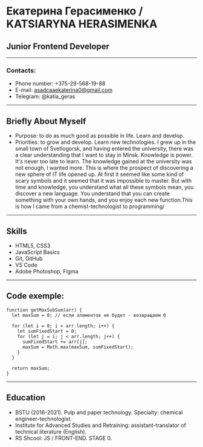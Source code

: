 # Екатерина Герасименко / KATSIARYNA HERASIMENKA
## Junior Frontend Developer

---

### Contacts:

* Phone number: +375-29-568-19-88
* E-mail: asadcaaekaterina0@gmail.com
* Telegram: @katia_geras

---

## Briefly About Myself

* Purpose: to do as much good as possible in life. Learn and develop.
* Priorities: to grow and develop. Learn new technologies.
I grew up in the small town of Svetlogorsk, and having entered the university, there was a clear understanding that I want to stay in Minsk. Knowledge is power. It's never too late to learn. The knowledge gained at the university was not enough, I wanted more. This is where the prospect of discovering a new sphere of IT life opened up. At first it seemed like some kind of scary symbols and it seemed that it was impossible to master. But with time and knowledge, you understand what all these symbols mean, you discover a new language. You understand that you can create something with your own hands, and you enjoy each new function.This is how I came from a chemist-technologist to programming/

---
## Skills
 
* HTML5, CSS3
* JavaScript Basics
* Git, GitHub
* VS Code
* Adobe Photoshop, Figma

---
## Code exemple:
``` 
function getMaxSubSum(arr) {
  let maxSum = 0; // если элементов не будет - возвращаем 0

  for (let i = 0; i < arr.length; i++) {
    let sumFixedStart = 0;
    for (let j = i; j < arr.length; j++) {
      sumFixedStart += arr[j];
      maxSum = Math.max(maxSum, sumFixedStart);
    }
  }

  return maxSum;
}
```
---
## Education
* BSTU (2016-2021). Pulp and paper technology.
Specialty: chemical engineer-technologist.
* Institute for Advanced Studies and Retraining: assistant-translator of technical literature (English).
* RS Shcool: JS / FRONT-END. STAGE 0.

 

